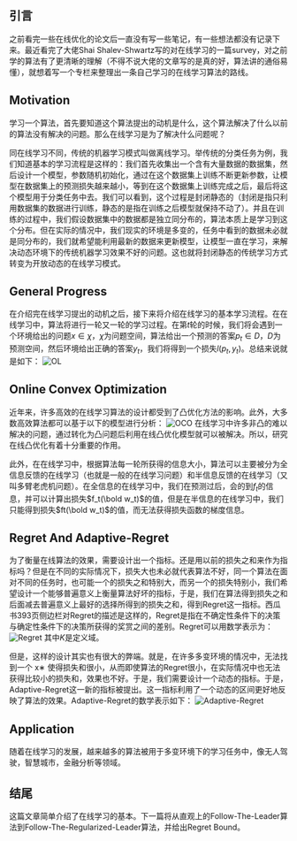 ## 引言
之前看完一些在线优化的论文后一直没有写一些笔记，有一些想法都没有记录下来。最近看完了大佬Shai Shalev-Shwartz写的对在线学习的一篇survey，对之前学的算法有了更清晰的理解（不得不说大佬的文章写的是真的好，算法讲的通俗易懂），就想着写一个专栏来整理出一条自己学习的在线学习算法的路线。

## Motivation
学习一个算法，首先要知道这个算法提出的动机是什么，这个算法解决了什么以前的算法没有解决的问题。那么在线学习是为了解决什么问题呢？

同在线学习不同，传统的机器学习模式叫做离线学习。举传统的分类任务为例，我们知道基本的学习流程是这样的：我们首先收集出一个含有大量数据的数据集，然后设计一个模型，参数随机初始化，通过在这个数据集上训练不断更新参数，让模型在数据集上的预测损失越来越小，等到在这个数据集上训练完成之后，最后将这个模型用于分类任务中去。我们可以看到，这个过程是封闭静态的（封闭是指只利用数据集的数据进行训练，静态的是指在训练之后模型就保持不动了）。并且在训练的过程中，我们假设数据集中的数据都是独立同分布的，算法本质上是学习到这个分布。但在实际的情况中，我们现实的环境是多变的，任务中看到的数据未必就是同分布的，我们就希望能利用最新的数据来更新模型，让模型一直在学习，来解决动态环境下的传统机器学习效果不好的问题。这也就将封闭静态的传统学习方式转变为开放动态的在线学习模式。

## General Progress
在介绍完在线学习提出的动机之后，接下来将介绍在线学习的基本学习流程。在在线学习中，算法将进行一轮又一轮的学习过程。在第$t$轮的时候，我们将会遇到一个环境给出的问题$x\in\chi$，$\chi$为问题空间，算法给出一个预测的答案$p_t\in D$，$D$为预测空间，然后环境给出正确的答案$y_t$，我们将得到一个损失$l(p_t,y_t)$。总结来说就是如下：
![OL](https://pic3.zhimg.com/v2-4d4727310e1080ce387db91a881fd84a_r.jpg)

## Online Convex Optimization
近年来，许多高效的在线学习算法的设计都受到了凸优化方法的影响。此外，大多数高效算法都可以基于以下的模型进行分析：
![OCO](https://pic4.zhimg.com/80/v2-1a1a236e89360b19d0725676718e96e3_720w.webp)
在线学习中许多非凸的难以解决的问题，通过转化为凸问题后利用在线凸优化模型就可以被解决。所以，研究在线凸优化有着十分重要的作用。

此外，在在线学习中，根据算法每一轮所获得的信息大小，算法可以主要被分为全信息反馈的在线学习（也就是一般的在线学习问题）和半信息反馈的在线学习（又叫多臂老虎机问题）。在全信息的在线学习中，我们在预测过后，会的到$f_t$的信息，并可以计算出损失$f_t(\bold w_t)$的值，但是在半信息的在线学习中，我们只能得到损失$ft(\bold w_t)$的值，而无法获得损失函数的梯度信息。

## Regret And Adaptive-Regret
为了衡量在线算法的效果，需要设计出一个指标。还是用以前的损失之和来作为指标吗？但是在不同的实际情况下，损失大也未必就代表算法不好，同一个算法在面对不同的任务时，也可能一个的损失之和特别大，而另一个的损失特别小，我们希望设计一个能够普遍意义上衡量算法好坏的指标，于是，我们在算法得到损失之和后面减去普遍意义上最好的选择所得到的损失之和，得到Regret这一指标。西瓜书393页侧边栏对Regret的描述是这样的，Regret是指在不确定性条件下的决策与确定性条件下的决策所获得的奖赏之间的差别。Regret可以用数学表示为：
![Regret](https://pic4.zhimg.com/v2-d38fd27eba901a5e1dcdaa38f0c5b1f7_r.jpg)
其中$K$是定义域。

但是，这样的设计其实也有很大的弊端。就是，在许多多变环境的情况中，无法找到一个 x∗ 使得损失和很小，从而即使算法的Regret很小，在实际情况中也无法获得比较小的损失和，效果也不好。于是，我们需要设计一个动态的指标。于是，Adaptive-Regret这一新的指标被提出。这一指标利用了一个动态的区间更好地反映了算法的效果。Adaptive-Regret的数学表示如下：
![Adaptive-Regret](https://pic4.zhimg.com/v2-d38fd27eba901a5e1dcdaa38f0c5b1f7_r.jpg)

## Application
随着在线学习的发展，越来越多的算法被用于多变环境下的学习任务中，像无人驾驶，智慧城市，金融分析等领域。

## 结尾
这篇文章简单介绍了在线学习的基本。下一篇将从直观上的Follow-The-Leader算法到Follow-The-Regularized-Leader算法，并给出Regret Bound。
